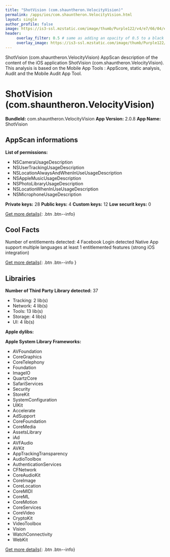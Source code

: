 ```yaml
---
title: "ShotVision (com.shauntheron.VelocityVision)"
permalink: /apps/ios/com.shauntheron.VelocityVision.html
layout: single
author_profile: false
image: https://is3-ssl.mzstatic.com/image/thumb/Purple122/v4/e7/66/04/e766043a-f823-e94f-19db-8069ad1815f3/AppIcon-0-1x_U007emarketing-0-6-0-85-220.png/512x512bb.jpg
header: 
     overlay_filter: 0.5 # same as adding an opacity of 0.5 to a black background
     overlay_image: https://is3-ssl.mzstatic.com/image/thumb/Purple122/v4/e7/66/04/e766043a-f823-e94f-19db-8069ad1815f3/AppIcon-0-1x_U007emarketing-0-6-0-85-220.png/512x512bb.jpg
---
```

ShotVision (com.shauntheron.VelocityVision) AppScan description of the content of the iOS application ShotVision (com.shauntheron.VelocityVision). This analysis is based on the Mobile App Tools : AppScore, static analysis, Audit and the Mobile Audit App Tool.

# ShotVision (com.shauntheron.VelocityVision)

**BundleId:** com.shauntheron.VelocityVision
**App Version:** 2.0.8
**App Name:** ShotVision


## AppScan informations 

**List of permissions:** 
- NSCameraUsageDescription
- NSUserTrackingUsageDescription
- NSLocationAlwaysAndWhenInUseUsageDescription
- NSAppleMusicUsageDescription
- NSPhotoLibraryUsageDescription
- NSLocationWhenInUseUsageDescription
- NSMicrophoneUsageDescription
  
  
**Private keys:** 28
**Public keys:** 4
**Custom keys:** 12
**Low securit keys:** 0
  
[Get more details](/pricing.html){: .btn .btn--info}

## Cool Facts

Number of entitlements detected: 4
Facebook Login detected
Native App
support multiple languages
at least 1 entitlemented features (strong iOS integration)
  
[Get more details](/pricing.html){: .btn .btn--info }

## Librairies 
**Number of Third Party Library detected:** 37
- Tracking: 2 lib(s)
- Network: 4 lib(s)
- Tools: 13 lib(s)
- Storage: 4 lib(s)
- UI: 4 lib(s)


**Apple dylibs:**


**Apple System Library Frameworks:**
- AVFoundation
- CoreGraphics
- CoreTelephony
- Foundation
- ImageIO
- QuartzCore
- SafariServices
- Security
- StoreKit
- SystemConfiguration
- UIKit
- Accelerate
- AdSupport
- CoreFoundation
- CoreMedia
- AssetsLibrary
- iAd
- AVFAudio
- AVKit
- AppTrackingTransparency
- AudioToolbox
- AuthenticationServices
- CFNetwork
- CoreAudioKit
- CoreImage
- CoreLocation
- CoreMIDI
- CoreML
- CoreMotion
- CoreServices
- CoreVideo
- CryptoKit
- VideoToolbox
- Vision
- WatchConnectivity
- WebKit


  
[Get more details](/pricing.html){: .btn .btn--info}

